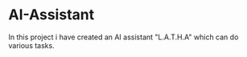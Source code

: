 # AI-Assistant
In this project i have created an AI assistant "L.A.T.H.A" which can do various tasks.
